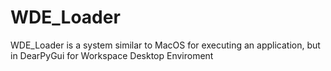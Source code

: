 # WDE_Loader
WDE_Loader is a system similar to MacOS for executing an application, but in DearPyGui for Workspace Desktop Enviroment

